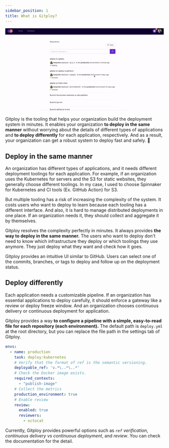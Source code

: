 ```yaml
---
sidebar_position: 1
title: What is Gitploy?
---
```



![Gitploy](../static/img/docs/gitploy.gif)

Gitploy is the tooling that helps your organization build the deployment system in minutes. It enables your organization **to deploy in the same manner** without worrying about the details of different types of applications and **to deploy differently** for each application, respectively. And as a result, your organization can get a robust system to deploy fast and safely. 🚀

## Deploy in the same manner

An organization has different types of applications, and it needs different deployment toolings for each application. For example, if an organization uses the Kubernetes for servers and the S3 for static websites, they generally choose different toolings. In my case, I used to choose Spinnaker for Kubernetes and CI tools (Ex. GitHub Action) for S3.

But multiple tooling has a risk of increasing the complexity of the system. It costs users who want to deploy to learn because each tooling has a different interface. And also, it is hard to manage distributed deployments in one place. If an organization needs it, they should collect and aggregate it by themselves.

Gitploy resolves the complexity perfectly in minutes. It always provides **the way to deploy in the same manner.** The users who want to deploy don't need to know which infrastructure they deploy or which toolings they use anymore. They just deploy what they want and check how it goes.

Gitploy provides an intuitive UI similar to GitHub. Users can select one of the commits, branches, or tags to deploy and follow up on the deployment status.

## Deploy differently

Each application needs a customizable pipeline. If an organization has essential applications to deploy carefully, it should enforce a gateway like a review or deploy freeze window. And an organization chooses continuous delivery or continuous deployment for application.
 
Gitploy provides a way **to configure a pipeline with a simple, easy‑to‑read file for each repository (each environment).** The default path is `deploy.yml` at the root directory, but you can replace the file path in the settings tab of Gitploy. 

```yaml title="deploy.yml"
envs:
  - name: production
    task: deploy:kubernetes
    # Verify that the format of ref is the semantic versioning.
    deployable_ref: 'v.*\..*\..*'
    # Check the Docker image exists.
    required_contexts:
      - "publish-image"
    # Collect the metrics
    production_environment: true
    # Enable review
    review:
      enabled: true
      reviewers: 
        - octocat
```


Currently, Gitploy provides powerful options such as *`ref` verification*, *continuous delivery vs continuous deployment*, and *review*. You can check the documentation for the detail.